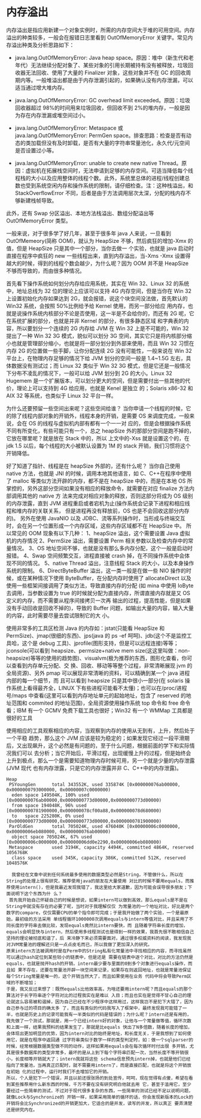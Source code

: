 # 内存溢出

内存溢出是指应用新建一个对象实例时，所需的内存空间大于堆的可用空间。内存溢出的种类较多，一般会在报错日志里看到 OutOfMemoryError 关键字。常见内存溢出种类及分析思路如下：

- java.lang.OutOfMemoryError: Java heap space。原因：堆中（新生代和老年代）无法继续分配对象了、某些对象的引用长期被持有没有被释放，垃圾回收器无法回收、使用了大量的 Finalizer 对象，这些对象并不在 GC 的回收周期内等。一般堆溢出都是由于内存泄漏引起的，如果确认没有内存泄漏，可以适当通过增大堆内存。

- java.lang.OutOfMemoryError: GC overhead limit exceeded。原因：垃圾回收器超过 98%的时间用来垃圾回收，但回收不到 2%的堆内存，一般是因为存在内存泄漏或堆空间过小。

- java.lang.OutOfMemoryError: Metaspace 或 java.lang.OutOfMemoryError: PermGen space。排查思路：检查是否有动态的类加载但没有及时卸载，是否有大量的字符串常量池化，永久代/元空间是否设置过小等。

- java.lang.OutOfMemoryError: unable to create new native Thread。原因：虚拟机在拓展栈空间时，无法申请到足够的内存空间。可适当降低每个线程栈的大小以及应用整体的线程个数。此外，系统里总体的进程/线程创建总数也受到系统空闲内存和操作系统的限制，请仔细检查。注：这种栈溢出，和 StackOverflowError 不同，后者是由于方法调用层次太深，分配的栈内存不够新建栈帧导致。

此外，还有 Swap 分区溢出、本地方法栈溢出、数组分配溢出等 OutOfMemoryError 类型。

一般来说，对于很多学了好几年，甚至于很多年 java 人来说，一旦看到 OutOfMemeory(简称 OOM)，就认为 HeapSize 不够，然后疯狂的增加-Xmx 的值，但是 HeapSize 只是其中一个部分，当你去做一 个实验，也就是 java 启动时直接在程序中疯狂的 new 一些线程出来，直到内存溢出，当-Xms -Xmx 设置得越大的时候，得到的线程个数会越少，为什么呢？因为 OOM 并不是 HeapSize 不够而导致的，而由很多种情况。

首先看下操作系统如何划分内存给应用系统，其实在 Win 32、Linux 32 的系统中，地址总线为 32 位的理论上应该可以支持 4G 内存空间，但是当你在 Win 32 上设置初始化内存如果达到 2G，就会报错，说这个块空间没法做，首先默认的 Win32 系统，会按照 50%比例给予给 Kernel 使用，而另一部分给应 用内存，也就是说操作系统内核部分不论是否使用，这一半是不会给你的，而还有 2G 呢，它在系统扩展的部分，也就是并非 Kernel 的部分，有很多静态区域 和字典表的内容，所以要划分一个连续的 2G 内存给 JVM 在 Win 32 上是不可能的，Win 32 提出了一种 Win 32 3G 模式，貌似可以划分 3G 空间，其实它只是将内核部分缩小也就是管理部分缩小，也就是将一部分划分到外部来使用，而且 Win 32 习惯在内存 2G 的位置做一些手脚，让你分配连续 2G 没有可能性，一般来说在 Win 32 平台上，在物理内存足够的情况下给 JVM 划分的空间一般是 1.4~1.5G 左右，具体数据没有测试过；而 Linux 32 类似于 Win 32 3G 模式，但是它还是一般情况下分布不凌乱的情况下，一般可以给 JVM 划分到 2G 的大小。Linux 32 Hugemem 是一个扩展版本，可以划分更大的空间，但是需要付出一些其他的代价，理论上可以支持到 4G 给应用，也就是 Kenel 是独立 的；Solaris x86-32 和 AIX 32 等系统，也类似于 Linux 32 平台一样。

为什么还要预留一些空间出来呢？这些空间给谁？
当你申请一个线程的时候，它的除了线程内部对象的开销外，线程本身的开销，是需要 OS 来调度完成，一般来说，会在 OS 的线程与虚拟机内部有都有一个一一对 应的，但是会根据操作系统不同有所变化，有些可能只有一个，总之 heapSize 外的那部分空间是跑不掉的，它放在哪里呢？就是放在 Stack 中的，所以 上文中的-Xss 就是设置这个的，在 jdk 1.5 以后，每个线程的大小被默认设置为 1M 的 stack 开销，我们习惯将这个开销降低。

好了知道了指针、线程是在 heapSize 外部的，还有什么呢？
当你自己使用 native 方法，也就是 JNI 的时候，调用本地其他语言，如 C、C++在程序中使用了 malloc 等类似方法开辟的内存，都不是在 heapSize 中的，而是在本地 OS 所掌控的，另外这部分空间如果没有相应的释放命令，就需要在对应 finalize 方法内部调用其他的 native 方 法来完成对相应对象的释放，否则这部分将成为 OS 级别的内存泄露，直到 JVM 进程重启或者宕机为止(操作系统会记录下进程和相应线程和堆内存的关联关系， 但是进程再没有释放前，OS 也是不会回收这部分内存的)。
另外在使用 JavaNIO 以及 JDBC、流等系列操作时，当形成与终端交互时，会在另一个位置形成一个内存区域，这些内存区域都不在 HeapSize 中。
所以常见的 OOM 现象有以下几种：
1、heapSize 溢出，这个需要设置 Java 虚拟机的内存情况
2、PermSize 溢出，需要设置 Perm 相关参数以及检查内存中的常量情况。
3、OS 地址空间不够，也就是没有那么多内存分配，这个一般是启动时报错。
4、Swap 空间频繁交互，进程直接被 crash 掉，在不同操作系统中会体现不同的情况。
5、native Thread 溢出，注意线程 Stack 的大小，以及本身操作系统的限制。
6、DirectByteBuffer 溢出，这一类一般是在做一些 NIO 操作的时 候，或在某种情况下使用 ByteBuffer，在分配内存时使用了 allocateDirect 以及使用一些框架间接调用了类似方法，导致直接内存的分配 (如 mina 中使用 IoByte 去调用，当参数设置为 true 的时候就分配为直接内存，所谓直接内存就是又 OS 定义的内存，而不需要从程序间接拷贝一次再 输出的过程，提高性能，但是如果没有手动回收是回收不掉的)，导致的 Buffer 问题，如输出大量的内容，输入大量的内容，此时需要尽量去尝试限制它的大 小。

使用非常多的工具区检测 Java 的内存如：jstat(只能看 HeapSize 和 PermSize)、jmap(很细的东西)、jps(java 的 ps -ef 呵呵)、jdb(这个不是监控工具哈，这个是 debug 工具)、jprofile(图形支持，但是可以远程连接)等等；jconsole(可以看到 heapsize、permsize+native mem size(这这里叫做：non-heapsize)等等的使用的趋势图)、visualvm(极为推荐的东西，图形化查看，你可以查看到内存单元分配、交 换、回收、移动等等整个过程，非常清晰展现 jvm 的全局资源)、另外 pmap 可以展现非常清晰的资料，可以精确到某一个 java 进程内部的每一个细节，而 且可以看到 heapsize 只是其中很小一部分(在 solaris 操作系统上看得最齐全，LINUX 下有些进程可能看不太懂)；也可以在/proc/进程 号/maps 中查看(这里可以看到内存地址单元的起始地址，包含了 reserved 的地址范围和 commited 的地址范围)，全局资源使用操作系统 top 命令和 free 命令看；IBM 有一个 GCMV 免费下载工具也很好；Win32 有一个 WMMap 工具都是很好的工具

使用相应的工具观察相应的内容，当观察到内存的使用从无到有，上升，然后处于一个平稳 趋势，那么这个 JVM 应该是较为稳定的；如果发现它经过一段平滑期后，又出现飙升，这个必然是有问题的，至于什么问题，根据前面的学下和实际情况我们可以 去分析；当它开始后，平滑过程，出现缓慢上升的过程，但是始终会上升到极点，那么一个是需要知道物理内存时候可用，另一个就是少量的内存泄露(JVM 现代 也有内存泄露，只是它的内存泄露并非 C、C++中的内存泄露)。

```
Heap
 PSYoungGen      total 343552K, used 335874K [0x000000076ab00000, 0x0000000793000000, 0x00000007c0000000)
  eden space 149504K, 100% used [0x000000076ab00000,0x0000000773d00000,0x0000000773d00000)
  from space 194048K, 96% used [0x0000000781900000,0x000000078cf00a88,0x000000078d680000)
  to   space 225280K, 0% used [0x0000000773d00000,0x0000000773d00000,0x0000000781900000)
 ParOldGen       total 705024K, used 476040K [0x00000006c0000000, 0x00000006eb080000, 0x000000076ab00000)
  object space 705024K, 67% used [0x00000006c0000000,0x00000006dd0e2290,0x00000006eb080000)
 Metaspace       used 3194K, capacity 4494K, committed 4864K, reserved 1056768K
  class space    used 345K, capacity 386K, committed 512K, reserved 1048576K
```

      我曾经在文章中说到任何系统最多使用的数据类型必然是String，不管做什么，所以在String的处理上很有研究，推荐使用java的朋友在大量使用 对比的时候不要用equals，而推荐使用intern()，但是我最近发现我错了，我这里给大家道歉，因为可能会误导很多朋友；下面说明下这个东西为什 么？
     首先我开始自己怀疑自己的时候是想说，如果intern可以做到高效，那么equals是不是在String中就没有存在的必要了呢，当时对于我理解仅仅 为常量池的一个地址对比，好比是两个数字的compare，仅仅需要CPU的单个指令即可完成；于是我开始做了两个实验，一个是最原始，最初级的方法采用 单线程循环1000000次调用equals与intern等值对比，并且采用了不同长度的字符串去做比较，发现equals竟然比intern要快，而 且随着字符串长度的增加，equals会明显快与intern，然后使用多线程测试也是得到一样的效果，我首先很不敢相信自己坚持的理论被彻底和谐了，后 来冷静下来必须需要面对，通过很多权威资料的阅读，我发现我对JVM常量池的理解还只是一点点皮毛而已，所以我做了更加深入的研究。
    原来intern方法被调用时是在Perm中的String私有化常量池中寻找相应的内容，而寻找虽然可以通过hash定位到某些较小的链表中，但是还是 需要在链表中逐个对比，对比的方法仍然是equals，也就是抛开hash的开销，intern最少要与里面的0到多个对象进行equals操作，而且如 果不存在，还要在常量池开辟一块空间来记录，如果存在则返回地址，也就是常量池保证每个String常量是唯一的，这个开销当然大了，而且如果使用在业务 代码中将会导致Perm区域的不断增加；
    于是，我又反过来想了：既然equals比他效率高，为啥还要用intern呢？而且equals的那个算法对于长字符串逐个字符对比的过程我实在是难以 入目；而且也实在是觉得不甘心自己的理论就这么容易被和谐掉，因为自己已经在不少程序中这样用过，这样我岂不是犯下大错了，因为自己参与过的项目的确太多 了，而且有类似的代码我写入了框架中，最终发现我可能错了一半，也就是历史上的记录可能我有一半类似的代码是错误的；为什么呢？intern还是有用的， 我先做了一个测试，那就是，用一个已经intern好的对象，让他与一个常量做等值，循环次数和上面一样，结果我预料的结果发生了，那就是比equals 快出了N多倍数，随着长度的增加，会体现出更加明显的优势，因为intern对比的始终是地址，和长度无关，于是我想到了如何使用它，就是在程序中返回通 过字符串类似于数字一样的类型判定时，如：做一个sqlparser的时候，经常根据数据类型做不同的动作，这样如果用equals会在每次循环时付出很 多开销，尤其是很多数据库的类型非常多，最坏的是从上到下每个字符串匹配一次，当然长度不等开销很小，长度相等开销就大了；intern我就将这些 schema信息预先intern掉，也就是他们已经指向了常量池，当再真正匹配时，就不需要用intern了，而是直接匹配，也就是将这个开销放在初始 化的过程中，运行时我们不去增加它的开销。
    所以，个人是犯下一个错误，并且以前还很张扬的到处宣传，呵呵，现在觉得有点傻，希望在看到某些推荐用什么新东西的时候，千万不要在没有研究明白他就去用 它，甚至于滥用它，至少要经过一些简单的测试，不过对于现代很多复杂的东西，一些简单的测试已经不足以说明问题，就像Lock与Synchronize的 开销一样，如果采用简单的循环的话，你会发现新版本的Lock的开销将会比Synchronized的开销更加大，它适合的是并发，读写的并发，所以真正 要弄清楚还是研究内在。
